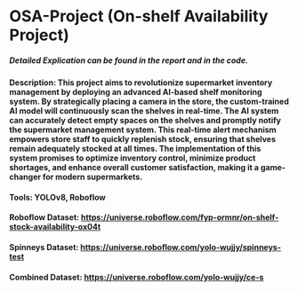 # OSA-Project (On-shelf Availability Project)

##### Detailed Explication can be found in the report and in the code.

#### Description: This project aims to revolutionize supermarket inventory management by deploying an advanced AI-based shelf monitoring system. By strategically placing a camera in the store, the custom-trained AI model will continuously scan the shelves in real-time. The AI system can accurately detect empty spaces on the shelves and promptly notify the supermarket management system. This real-time alert mechanism empowers store staff to quickly replenish stock, ensuring that shelves remain adequately stocked at all times. The implementation of this system promises to optimize inventory control, minimize product shortages, and enhance overall customer satisfaction, making it a game-changer for modern supermarkets.

#### Tools: YOLOv8, Roboflow

#### Roboflow Dataset: https://universe.roboflow.com/fyp-ormnr/on-shelf-stock-availability-ox04t
#### Spinneys Dataset: https://universe.roboflow.com/yolo-wujjy/spinneys-test
#### Combined Dataset: https://universe.roboflow.com/yolo-wujjy/ce-s

